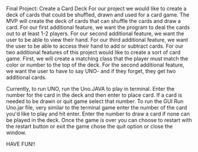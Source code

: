 Final Project: Create a Card Deck
For our project we would like to create a deck of cards that could be shuffled, 
drawn and used for a card game. The MVP will create the deck of cards that can 
shuffle the cards and draw a card. For our first additional feature, we want the 
program to deal the cards out to at least 1-2 players. For our second additional feature,
we want the user to be able to view their hand. For our third additional feature, we want 
the user to be able to access their hand to add or subtract cards.
For our two additional features of this project would like to create a sort of card game. 
First, we will create a matching class that the player must match the color or number to 
the top of the deck. For the second additional feature, we want the user to have to say 
UNO- and if they forget, they get two additional cards.



Currently, to run UNO, run the Uno.JAVA to play in terminal. Enter the number for the card in the deck and then enter to place card. 
If a card is needed to be drawn or quit game select that number. 
To run the GUI Run Uno.jar file, very similar to the terminal game enter the number
of the card you'd like to play and hit enter. Enter the number to draw a card if none can be played in the deck. Once the game is over
you can choose to restart with the restart button or exit the game chose the quit option or close the window. 

HAVE FUN!!
